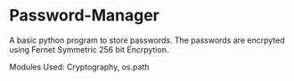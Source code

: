 # Password-Manager
A basic python program to store passwords. The passwords are encrpyted using Fernet Symmetric 256 bit Encrpytion.

Modules Used: Cryptography, os.path
